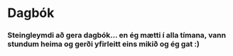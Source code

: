 # Dagbók

### Steingleymdi að gera dagbók... en ég mætti í alla tímana, vann stundum heima og gerði yfirleitt eins mikið og ég gat :)
